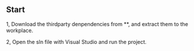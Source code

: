 ## Start

1, Download the thirdparty denpendencies from **, and extract them to the workplace.

2, Open the sln file with Visual Studio and run the project.